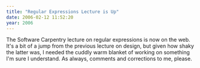 ```yaml
---
title: "Regular Expressions Lecture is Up"
date: 2006-02-12 11:52:20
year: 2006
---
```

The Software Carpentry lecture on regular expressions is now on the web.  It's a bit of a jump from the previous lecture on design, but given how shaky the latter was, I needed the cuddly warm blanket of working on something I'm sure I understand.  As always, comments and corrections to me, please.
